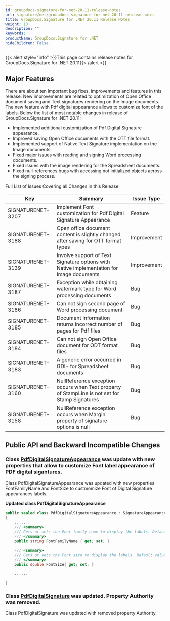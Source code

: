 ```yaml
---
id: groupdocs-signature-for-net-20-11-release-notes
url: signature/net/groupdocs-signature-for-net-20-11-release-notes
title: GroupDocs.Signature for .NET 20.11 Release Notes
weight: 13
description: ""
keywords: 
productName: GroupDocs.Signature for .NET
hideChildren: False
---
```

{{< alert style="info" >}}This page contains release notes for GroupDocs.Signature for .NET 20.11{{< /alert >}}

## Major Features

There are about ten important bug fixes, improvements and features in this release. New improvements are related to optimization of Open Office document saving and Text signatures rendering on the Image documents. The new feature with Pdf digital appearance allows to customize font of the labels. Below the list of most notable changes in release of GroupDocs.Signature for .NET 20.11:

* Implemented additional customization of Pdf Digital Signature appearance.
* Improved saving Open Office documents with the OTT file format.
* Implemented support of Native Text Signature implementation on the Image documents.
* Fixed major issues with reading and signing Word processing documents.
* Fixed issues with the image rendering for the Spreadsheet documents.
* Fixed null-references bugs with accessing not initialized objects across the signing process.

Full List of Issues Covering all Changes in this Release

| Key | Summary | Issue Type |
| --- | --- | --- |
| SIGNATURENET-3207 | Implement Font customization for Pdf Digital Signature Appearance | Feature |
| SIGNATURENET-3188 | Open office document content is slightly changed after saving for OTT format types | Improvement |
| SIGNATURENET-3139 | Involve support of Text Signature options with Native implementation for Image documents | Improvement |
| SIGNATURENET-3187 | Exception while obtaining watermark type for Word processing documents | Bug |
| SIGNATURENET-3186 | Can not sign second page of Word processing document | Bug |
| SIGNATURENET-3185 | Document Information returns incorrect number of pages for Pdf files | Bug |
| SIGNATURENET-3184 | Can not sign Open Office document for ODT format files | Bug |
| SIGNATURENET-3183 | A generic error occurred in GDI+ for Spreadsheet documents | Bug |
| SIGNATURENET-3160 | NullReference exception occurs when Text property of StampLine is not set for Stamp Signatures | Bug |
| SIGNATURENET-3158 | NullReference exception occurs when Margin property of signature options is null | Bug |

## Public API and Backward Incompatible Changes

### Class [PdfDigitalSignatureAppearance](https://reference.groupdocs.com/signature/net/groupdocs.signature.options.appearances/pdfdigitalsignatureappearance) was update with new properties that allow to customize Font label appearance of PDF digital sigantures.

Class PdfDigitalSignatureAppearance was updated with new properties FontFamilyName and FontSize to custmomize Font of Digital Signature appearances labels.

**Updated class PdfDigitalSignatureAppearance**

```csharp
public sealed class PdfDigitalSignatureAppearance : SignatureAppearance
{
    .....
    /// <summary>
    /// Gets or sets the Font family name to display the labels. Default value is "Arial".
    /// </summary>
    public string FontFamilyName { get; set; }

    /// <summary>
    /// Gets or sets the Font size to display the labels. Default value is 10.
    /// </summary>
    public double FontSize{ get; set; }

    ......

}
```

### Class [PdfDigitalSignature](https://reference.groupdocs.com/signature/net/groupdocs.signature.domain/pdfdigitalsignature) was updated. Property Authority was removed.

Class PdfDigitalSignature was updated with removed property Authority.